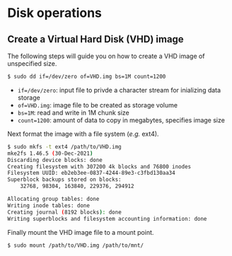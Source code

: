 # Disk operations

## Create a Virtual Hard Disk (VHD) image

The following steps will guide you on how to create a VHD image of unspecified size.

```bash
$ sudo dd if=/dev/zero of=VHD.img bs=1M count=1200
```

- `if=/dev/zero`: input file to privde a character stream for inializing data storage
- `of=VHD.img`: image file to be created as storage volume
- `bs=1M`: read and write in 1M chunk size
- `count=1200`: amount of data to copy in megabytes, specifies image size

Next format the image with a file system (_e.g._ ext4).

```bash
$ sudo mkfs -t ext4 /path/to/VHD.img
mke2fs 1.46.5 (30-Dec-2021)
Discarding device blocks: done                            
Creating filesystem with 307200 4k blocks and 76800 inodes
Filesystem UUID: eb2eb3ee-0837-4244-89e3-c3fbd130aa34
Superblock backups stored on blocks: 
	32768, 98304, 163840, 229376, 294912

Allocating group tables: done                            
Writing inode tables: done                            
Creating journal (8192 blocks): done
Writing superblocks and filesystem accounting information: done 
```

Finally mount the VHD image file to a mount point.

```bash
$ sudo mount /path/to/VHD.img /path/to/mnt/
```